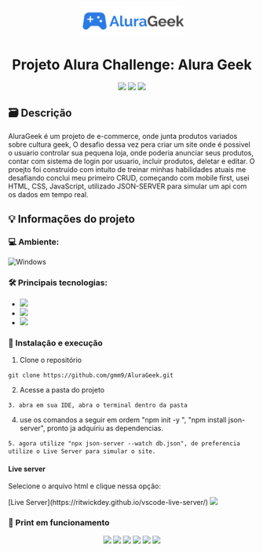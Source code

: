<p align="center">
  <img height="60" src="https://github.com/gmm9/AluraGeek/blob/master/img/logo2.png" />
</p>
<h1 align="center">Projeto Alura Challenge: Alura Geek</h1>
<p align="center">
  <img src="https://img.shields.io/badge/HTML5-E34F26?style=for-the-badge&logo=html5&logoColor=white">
  <img src="https://img.shields.io/badge/CSS3-1572B6?style=for-the-badge&logo=css3&logoColor=white">
  <img src="https://img.shields.io/badge/JavaScript-323330?style=for-the-badge&logo=javascript&logoColor=F7DF1E">
</p>

## 🗃 Descrição

<p>AluraGeek é um projeto de e-commerce, onde junta produtos variados sobre cultura geek, O desafio dessa vez pera criar um site onde é possivel o usuario controlar sua pequena loja, onde poderia anunciar seus produtos, contar com sistema de login por usuario, incluir produtos, deletar e editar. O proejto foi construido com intuito de treinar minhas habilidades atuais me desafiando conclui meu primeiro CRUD, começando com mobile first, usei HTML, CSS, JavaScript, utilizado JSON-SERVER para simular um api com os dados em tempo real.</p>

## 💡 Informações do projeto

### 💻 Ambiente: 
![Windows](https://img.shields.io/badge/Windows-0078D6?style=for-the-badge&logo=windows&logoColor=white)

### 🛠 Principais tecnologias:

- [<img src="https://img.shields.io/badge/HTML5-E34F26?style=for-the-badge&logo=html5&logoColor=white">](https://developer.mozilla.org/pt-BR/docs/Web/HTML)
- [<img src="https://img.shields.io/badge/JavaScript-323330?style=for-the-badge&logo=javascript&logoColor=F7DF1E">](https://developer.mozilla.org/pt-BR/docs/Web/JavaScript)
- [<img src="https://img.shields.io/badge/CSS3-1572B6?style=for-the-badge&logo=css3&logoColor=white">](https://developer.mozilla.org/pt-BR/docs/Web/CSS)

### 🔧 Instalação e execução

1. Clone o repositório
```
git clone https://github.com/gmm9/AluraGeek.git
```
2. Acesse a pasta do projeto
```
3. abra em sua IDE, abra o terminal dentro da pasta
```
4. use os comandos a seguir em ordem "npm init -y ", "npm install json-server", pronto ja adquiriu as dependencias.
```
5. agora utilize "npx json-server --watch db.json", de preferencia utilize o Live Server para simular o site.
```

#### Live server
<p>Selecione o arquivo html e clique nessa opção:</p>
[Live Server](https://ritwickdey.github.io/vscode-live-server/)
<img src="https://user-images.githubusercontent.com/104157600/187787562-95e74fc1-cb47-49ed-a30c-17d2fd442e2b.png">

### 📸 Print em funcionamento
<p align="center">
<img src="https://imgur.com/yq0RQbQ.png" width="40%"> <img src="https://imgur.com/tO126ED.png" width="40%"> 
<img src="https://imgur.com/DatHaCx.png" width="40%"> <img src="https://imgur.com/r044Ap1.png" width="40%"> 
<img src="https://imgur.com/YxbQu9L.png" width="40%"> <img src="https://imgur.com/vfAk4wX.png" width="40%"> 
</p>
